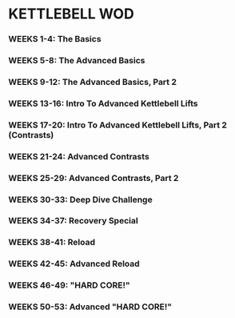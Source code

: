 # KETTLEBELL WOD

### WEEKS 1-4: The Basics

### WEEKS 5-8: The Advanced Basics

### WEEKS 9-12: The Advanced Basics, Part 2

### WEEKS 13-16: Intro To Advanced Kettlebell Lifts

### WEEKS 17-20: Intro To Advanced Kettlebell Lifts, Part 2 (Contrasts)

### WEEKS 21-24: Advanced Contrasts

### WEEKS 25-29: Advanced Contrasts, Part 2

### WEEKS 30-33: Deep Dive Challenge

### WEEKS 34-37: Recovery Special

### WEEKS 38-41: Reload

### WEEKS 42-45: Advanced Reload

### WEEKS 46-49: "HARD CORE!"

### WEEKS 50-53: Advanced "HARD CORE!"
